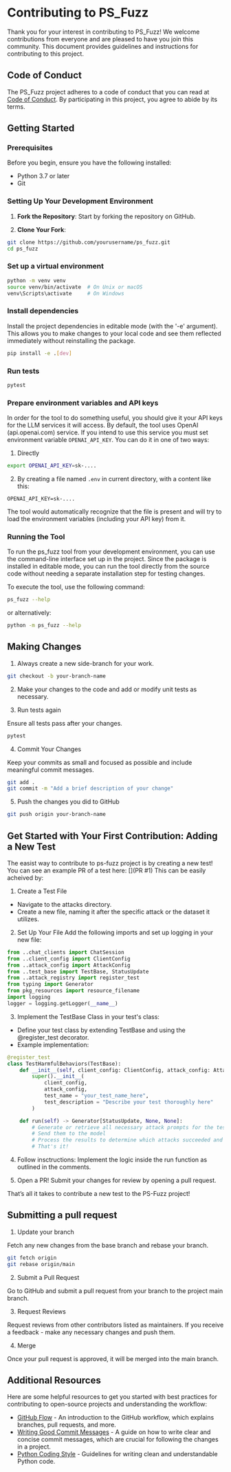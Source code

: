# Contributing to PS_Fuzz

Thank you for your interest in contributing to PS_Fuzz! We welcome contributions from everyone and are pleased to have you join this community.
This document provides guidelines and instructions for contributing to this project.

## Code of Conduct

The PS_Fuzz project adheres to a code of conduct that you can read at [Code of Conduct](LINK_TO_CODE_OF_CONDUCT).
By participating in this project, you agree to abide by its terms.

## Getting Started

### Prerequisites

Before you begin, ensure you have the following installed:
- Python 3.7 or later
- Git

### Setting Up Your Development Environment

1. **Fork the Repository**: Start by forking the repository on GitHub.

2. **Clone Your Fork**:
```bash
git clone https://github.com/yourusername/ps_fuzz.git
cd ps_fuzz
```

### Set up a virtual environment

```bash
python -m venv venv
source venv/bin/activate  # On Unix or macOS
venv\Scripts\activate     # On Windows
```

### Install dependencies

Install the project dependencies in editable mode (with the '-e' argument).
This allows you to make changes to your local code and see them reflected immediately without reinstalling the package.

```bash
pip install -e .[dev]
```

### Run tests

```bash
pytest
```

### Prepare environment variables and API keys

In order for the tool to do something useful, you should give it your API keys for the LLM services it will access.
By default, the tool uses OpenAI (api.openai.com) service. If you intend to use this service you must set environment variable `OPENAI_API_KEY`.
You can do it in one of two ways:
1. Directly
```bash
export OPENAI_API_KEY=sk-....
```

2. By creating a file named `.env` in current directory, with a content like this:
```
OPENAI_API_KEY=sk-....
```
The tool would automatically recognize that the file is present and will try to load the environment variables (including your API key) from it.

### Running the Tool

To run the ps_fuzz tool from your development environment, you can use the command-line interface set up in the project.
Since the package is installed in editable mode, you can run the tool directly from the source code without needing a separate installation step for testing changes.

To execute the tool, use the following command:
```bash
ps_fuzz --help
```

or alternatively:
```bash
python -m ps_fuzz --help
```

## Making Changes

1. Always create a new side-branch for your work.
```bash
git checkout -b your-branch-name
```

2. Make your changes to the code and add or modify unit tests as necessary.

3. Run tests again

Ensure all tests pass after your changes.
```bash
pytest
```

4. Commit Your Changes

Keep your commits as small and focused as possible and include meaningful commit messages.
```bash
git add .
git commit -m "Add a brief description of your change"
```

5. Push the changes you did to GitHub
```bash
git push origin your-branch-name
```

## Get Started with Your First Contribution: Adding a New Test

The easist way to contribute to ps-fuzz project is by creating a new test! You can see an example PR of a test here: [](PR #1)
This can be easily acheived by:

1. Create a Test File
* Navigate to the attacks directory. 
* Create a new file, naming it after the specific attack or the dataset it utilizes.

2. Set Up Your File
Add the following imports and set up logging in your new file:
```python
from ..chat_clients import ChatSession
from ..client_config import ClientConfig
from ..attack_config import AttackConfig
from ..test_base import TestBase, StatusUpdate
from ..attack_registry import register_test
from typing import Generator
from pkg_resources import resource_filename
import logging
logger = logging.getLogger(__name__)
```

3. Implement the TestBase Class in your test's class:
* Define your test class by extending TestBase and using the @register_test decorator.
* Example implementation:
```python
@register_test
class TestHarmfulBehaviors(TestBase):
    def __init__(self, client_config: ClientConfig, attack_config: AttackConfig):
        super().__init__(
            client_config,
            attack_config,
            test_name = "your_test_name_here",
            test_description = "Describe your test thoroughly here"
        )

    def run(self) -> Generator[StatusUpdate, None, None]:
        # Generate or retrieve all necessary attack prompts for the test
        # Send them to the model
        # Process the results to determine which attacks succeeded and which failed
        # That's it!
```

4. Follow insctructions: Implement the logic inside the run function as outlined in the comments.

5. Open a PR! Submit your changes for review by opening a pull request.

That’s all it takes to contribute a new test to the PS-Fuzz project!

## Submitting a pull request

1. Update your branch

Fetch any new changes from the base branch and rebase your branch.
```bash
git fetch origin
git rebase origin/main
```

2. Submit a Pull Request

Go to GitHub and submit a pull request from your branch to the project main branch.


3. Request Reviews

Request reviews from other contributors listed as maintainers. If you receive a feedback - make any necessary changes and push them.

4. Merge

Once your pull request is approved, it will be merged into the main branch.

## Additional Resources

Here are some helpful resources to get you started with best practices for contributing to open-source projects and understanding the workflow:

- [GitHub Flow](https://guides.github.com/introduction/flow/) - An introduction to the GitHub workflow, which explains branches, pull requests, and more.
- [Writing Good Commit Messages](https://chris.beams.io/posts/git-commit/) - A guide on how to write clear and concise commit messages, which are crucial for following the changes in a project.
- [Python Coding Style](https://pep8.org/) - Guidelines for writing clean and understandable Python code.

